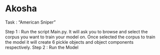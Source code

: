 # Akosha
Task : “American Sniper”

Step 1 :
  Run the script Main.py.
  It will ask you to browse and select the corpus you want to train your model on.
  Once selected the corpus to train the model it will create 6 pickle objects and object components respectively.
Step 2 :
  Run the Model
